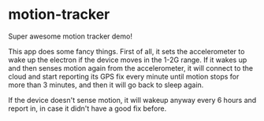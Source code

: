 motion-tracker
===

Super awesome motion tracker demo!

This app does some fancy things.  First of all, it sets the accelerometer to wake up the electron if the device moves
in the 1-2G range.  If it wakes up and then senses motion again from the accelerometer, it will connect to the cloud
and start reporting its GPS fix every minute until motion stops for more than 3 minutes, and then it will go back to
sleep again.

If the device doesn't sense motion, it will wakeup anyway every 6 hours and report in, in case it didn't have a good
fix before.